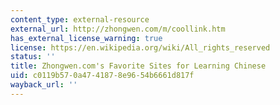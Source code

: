 ```yaml
---
content_type: external-resource
external_url: http://zhongwen.com/m/coollink.htm
has_external_license_warning: true
license: https://en.wikipedia.org/wiki/All_rights_reserved
status: ''
title: Zhongwen.com's Favorite Sites for Learning Chinese
uid: c0119b57-0a47-4187-8e96-54b6661d817f
wayback_url: ''
---
```

